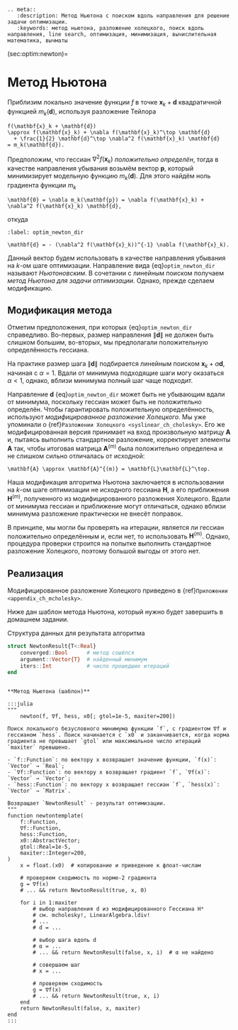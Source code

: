 ```{eval-rst}
.. meta::
   :description: Метод Ньютона с поиском вдоль направления для решение задачи оптимизации.
   :keywords: метод ньютона, разложение холецкого, поиск вдоль направления, line search, оптимизация, минимизация, вычислительная математика, вычматы
```

(sec:optim:newton)=
# Метод Ньютона

Приблизим локально значение функции $f$ в точке $\mathbf{x}_k + \mathbf{d}$ квадратичной функцией $m_k(\mathbf{d})$, используя разложение Тейлора

```{math}
f(\mathbf{x}_k + \mathbf{d})
\approx f(\mathbf{x}_k) + \nabla f(\mathbf{x}_k)^\top \mathbf{d}
  + \frac{1}{2} \mathbf{d}^\top \nabla^2 f(\mathbf{x}_k) \mathbf{d}
= m_k(\mathbf{d}).
```

Предположим, что гессиан $\nabla^2 f(\mathbf{x}_k)$ *положительно определён*, тогда в качестве направления убывания возьмём вектор $\mathbf{p}$, который минимизирует модельную функцию $m_k(\mathbf{d})$. Для этого найдём ноль градиента функции $m_k$

```{math}
\mathbf{0} = \nabla m_k(\mathbf{p}) = \nabla f(\mathbf{x}_k) + \nabla^2 f(\mathbf{x}_k) \mathbf{d},
```

откуда

```{math}
:label: optim_newton_dir

\mathbf{d} = - (\nabla^2 f(\mathbf{x}_k))^{-1} \nabla f(\mathbf{x}_k).
```

Данный вектор будем использовать в качестве направления убывания на $k$-ом шаге оптимизации. Направление вида {eq}`optim_newton_dir` называют *Ньютоновским*. В сочетании с линейным поиском получаем *метод Ньютона для задачи оптимизации*. Однако, прежде сделаем модификацию.

## Модификация метода

Отметим предположения, при которых {eq}`optim_newton_dir` справедливо. Во-первых, размер направления $\|\mathbf{d}\|$ не должен быть слишком большим, во-вторых, мы предполагали положительную определённость гессиана.

На практике размер шага $\|\mathbf{d}\|$ подбирается линейным поиском $\mathbf{x}_k + \alpha \mathbf{d}$, начиная с $\alpha = 1$. Вдали от минимума подходящие шаги могу оказаться $\alpha < 1$, однако, вблизи минимума полный шаг чаще подходит.

Направление $\mathbf{d}$ {eq}`optim_newton_dir` может быть не убывающим вдали от минимума, поскольку гессиан может быть не положительно определён. Чтобы гарантировать положительную определённость, используют *модифицированное разложение Холецкого*. Мы уже упоминали о {ref}`Разложении Холецкого <syslinear_ch_cholesky>`. Его же модифицированная версия принимает на вход произвольную матрицу $\mathbf{A}$ и, пытаясь выполнить стандартное разложение, корректирует элементы $\mathbf{A}$ так, чтобы итоговая матрица $\mathbf{A}^{(m)}$ была положительно определена и не слишком сильно отличалась от исходной:

```{math}
\mathbf{A} \approx \mathbf{A}^{(m)} = \mathbf{L}\mathbf{L}^\top.
```

Наша модификация алгоритма Ньютона заключается в использовании на $k$-ом шаге оптимизации не исходного гессиана $\mathbf{H}$, а его приближения $\mathbf{H}^{(m)}$, полученного из модифицированного разложения Холецкого. Вдали от минимума гессиан и приближение могут отличаться, однако вблизи минимума разложение практически не внесёт поправок.

В принципе, мы могли бы проверять на итерации, является ли гессиан положительно определённым и, если нет, то использовать $\mathbf{H}^{(m)}$. Однако, процедура проверки строится на попытке выполнить стандартное разложение Холецкого, поэтому большой выгоды от этого нет.

## Реализация

Модифицированное разложение Холецкого приведено в {ref}`Приложении <appendix_ch_mcholesky>`.

Ниже дан шаблон метода Ньютона, который нужно будет завершить в домашнем задании.

Структура данных для результата алгоритма

```julia
struct NewtonResult{T<:Real}
    converged::Bool      # метод сошёлся
    argument::Vector{T}  # найденный минимум
    iters::Int           # число прошедших итераций
end
```

```{proof:function} newton

**Метод Ньютона (шаблон)**

:::julia
"""
    newton(f, ∇f, hess, x0[; gtol=1e-5, maxiter=200])

Поиск локального безусловного минимума функции `f`, с градиентом ∇f и гессианом `hess`. Поиск начинается с `x0` и заканчивается, когда норма градиента не превышает `gtol` или максимальное число итераций `maxiter` превышено.

- `f::Function`: по вектору x возвращает значение функции, `f(x)`: `Vector` → `Real`;
- `∇f::Function`: по вектору x возвращает градиент `f`, `∇f(x)`: `Vector` → `Vector`;
- `hess::Function`: по вектору x возвращает гессиан `f`, `hess(x)`: `Vector` → `Matrix`.

Возвращает `NewtonResult` - результат оптимизации.
"""
function newtontemplate(
    f::Function,
    ∇f::Function,
    hess::Function,
    x0::AbstractVector;
    gtol::Real=1e-5,
    maxiter::Integer=200,
)
    x = float.(x0)  # копирование и приведение к флоат-числам

    # проверяем сходимость по норме-2 градиента
    g = ∇f(x)
    # ... && return NewtonResult(true, x, 0)

    for i in 1:maxiter
        # выбор направления d из модифицированного Гессиана Hᵐ
        # см. mcholesky!, LinearAlgebra.ldiv!
        # ...
        # d = ...

        # выбор шага вдоль d
        # α = ...
        # ... && return NewtonResult(false, x, i)  # α не найдено
        
        # совершаем шаг
        # x = ...

        # проверяем сходимость
        g = ∇f(x)
        # ... && return NewtonResult(true, x, i)
    end
    return NewtonResult(false, x, maxiter)
end
:::
```
